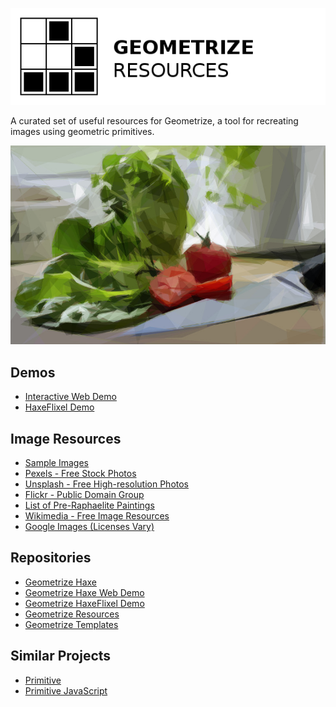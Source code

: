 [![Project logo](https://github.com/Tw1ddle/geometrize-resources/blob/master/screenshots/logo.png?raw=true "Geometrize Haxe Resources - recreating images as geometric shapes logo")](http://www.samcodes.co.uk/project/geometrize-haxe-web/)

A curated set of useful resources for Geometrize, a tool for recreating images using geometric primitives.

[![Geometrized Salad Ingredients](https://github.com/Tw1ddle/geometrize-resources/blob/master/screenshots/salad.jpg?raw=true "Geometrized Salad")](http://www.samcodes.co.uk/project/geometrize-haxe-web/)

## Demos
 * [Interactive Web Demo](http://www.samcodes.co.uk/project/geometrize-haxe-web/)
 * [HaxeFlixel Demo](http://samcodes.co.uk/project/geometrize-haxe-flixel/)

## Image Resources
 * [Sample Images](https://github.com/Tw1ddle/geometrize-resources/images)
 * [Pexels - Free Stock Photos](https://www.pexels.com/)
 * [Unsplash - Free High-resolution Photos](https://unsplash.com/)
 * [Flickr - Public Domain Group](https://www.flickr.com/groups/publicdomain/)
 * [List of Pre-Raphaelite Paintings](https://en.wikipedia.org/wiki/List_of_Pre-Raphaelite_paintings)
 * [Wikimedia - Free Image Resources](https://meta.wikimedia.org/wiki/Free_image_resources)
 * [Google Images (Licenses Vary)](https://www.google.co.uk/imghp)
 
## Repositories
 * [Geometrize Haxe](https://github.com/Tw1ddle/geometrize-haxe/)
 * [Geometrize Haxe Web Demo](https://github.com/Tw1ddle/geometrize-haxe-web)
 * [Geometrize HaxeFlixel Demo](https://github.com/Tw1ddle/geometrize-haxe-demo)
 * [Geometrize Resources](https://github.com/Tw1ddle/geometrize-resources)
 * [Geometrize Templates](https://github.com/Tw1ddle/geometrize-templates)

## Similar Projects
 * [Primitive](https://github.com/fogleman/primitive/)
 * [Primitive JavaScript](https://github.com/ondras/primitive.js)
